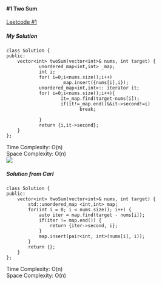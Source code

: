 #### #1 Two Sum
[Leetcode #1](https://leetcode.com/problems/two-sum/)

##### My Solution
```
class Solution {
public:
    vector<int> twoSum(vector<int>& nums, int target) {
            unordered_map<int,int> _map;
            int i;
            for( i=0;i<nums.size();i++)
                    _map.insert({nums[i],i});
            unordered_map<int,int>:: iterator it;
            for( i=0;i<nums.size();i++){
                    it=_map.find(target-nums[i]);
                    if(it!=_map.end()&&it->second!=i)
                           break;
                            
            }
            return {i,it->second};
    }
};
```
Time Complexity: O(n)  
Space Complexity: O(n)  
![](https://code-thinking.cdn.bcebos.com/gifs/1.两数之和.gif)  
##### Solution from Carl
```
class Solution {
public:
    vector<int> twoSum(vector<int>& nums, int target) {
        std::unordered_map <int,int> map;
        for(int i = 0; i < nums.size(); i++) {
            auto iter = map.find(target - nums[i]);
            if(iter != map.end()) {
                return {iter->second, i};
            }
            map.insert(pair<int, int>(nums[i], i));
        }
        return {};
    }
};
```
Time Complexity: O(n)  
Space Complexity: O(n)  
